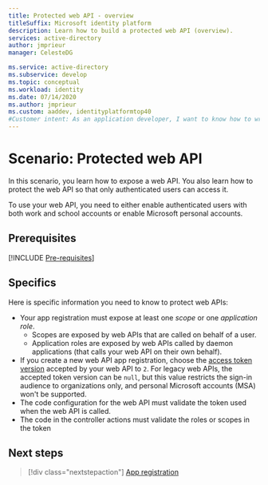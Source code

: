 ```yaml
---
title: Protected web API - overview
titleSuffix: Microsoft identity platform
description: Learn how to build a protected web API (overview).
services: active-directory
author: jmprieur
manager: CelesteDG

ms.service: active-directory
ms.subservice: develop
ms.topic: conceptual
ms.workload: identity
ms.date: 07/14/2020
ms.author: jmprieur
ms.custom: aaddev, identityplatformtop40
#Customer intent: As an application developer, I want to know how to write a protected web API using the Microsoft identity platform for developers.
---
```


# Scenario: Protected web API

In this scenario, you learn how to expose a web API. You also learn how to protect the web API so that only authenticated users can access it.

To use your web API, you need to either enable authenticated users with both work and school accounts or enable Microsoft personal accounts.

## Prerequisites

[!INCLUDE [Pre-requisites](../../../includes/active-directory-develop-scenarios-prerequisites.md)]

## Specifics

Here is specific information you need to know to protect web APIs:

- Your app registration must expose at least one *scope* or one *application role*.
  - Scopes are exposed by web APIs that are called on behalf of a user.
  - Application roles are exposed by web APIs called by daemon applications (that calls your web API on their own behalf).
- If you create a new web API app registration, choose the [access token version](reference-app-manifest.md#accesstokenacceptedversion-attribute) accepted by your web API to `2`. For legacy web APIs, the accepted token version can be `null`, but this value restricts the sign-in audience to organizations only, and personal Microsoft accounts (MSA) won't be supported.
- The code configuration for the web API must validate the token used when the web API is called.
- The code in the controller actions must validate the roles or scopes in the token

## Next steps

> [!div class="nextstepaction"]
> [App registration](scenario-protected-web-api-app-registration.md)
